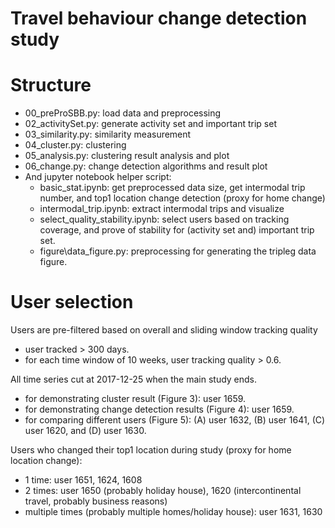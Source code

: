 # Travel behaviour change detection study

# Structure
- 00_preProSBB.py: load data and preprocessing
- 02_activitySet.py: generate activity set and important trip set
- 03_similarity.py: similarity measurement 
- 04_cluster.py: clustering 
- 05_analysis.py: clustering result analysis and plot
- 06_change.py: change detection algorithms and result plot
- And jupyter notebook helper script:
    - basic_stat.ipynb: get preprocessed data size, get intermodal trip number, and top1 location change detection (proxy for home change)
    - intermodal_trip.ipynb: extract intermodal trips and visualize
    - select_quality_stability.ipynb: select users based on tracking coverage, and prove of stability for (activity set and) important trip set.
    - figure\data_figure.py: preprocessing for generating the tripleg data figure.

# User selection
Users are pre-filtered based on overall and sliding window tracking quality
- user tracked > 300 days.
- for each time window of 10 weeks, user tracking quality > 0.6.

All time series cut at 2017-12-25 when the main study ends. 
- for demonstrating cluster result (Figure 3): user 1659.
- for demonstrating change detection results (Figure 4): user 1659.
- for comparing different users (Figure 5): (A) user 1632, (B) user 1641, (C) user 1620, and (D) user 1630.

Users who changed their top1 location during study (proxy for home location change):
- 1 time: user 1651, 1624, 1608
- 2 times: user 1650 (probably holiday house), 1620 (intercontinental travel, probably business reasons)
- multiple times (probably multiple homes/holiday house): user 1631, 1630